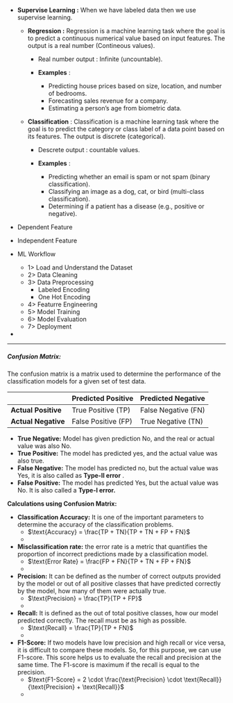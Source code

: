 * **Supervise Learning :** When we have labeled data then we use supervise learning.

  * **Regression :** Regression is a machine learning task where the goal is to predict a continuous numerical value based on input features. The output is a real number (Contineous values).

    * Real number output : Infinite (uncountable).
    * **Examples** :

      * Predicting house prices based on size, location, and number of bedrooms.
      * Forecasting sales revenue for a company.
      * Estimating a person’s age from biometric data.
  * **Classification** : Classification is a machine learning task where the goal is to predict the category or class label of a data point based on its features. The output is discrete (categorical).

    * Descrete output : countable values.
    * **Examples** :

      * Predicting whether an email is spam or not spam (binary classification).
      * Classifying an image as a dog, cat, or bird (multi-class classification).
      * Determining if a patient has a disease (e.g., positive or negative).
* Dependent Feature
* Independent Feature
* ML Workflow

  * 1> Load and Understand the Dataset
  * 2> Data Cleaning
  * 3> Data Preprocessing
    * Labeled Encoding
    * One Hot Encoding
  * 4> Featurre Engineering
  * 5> Model Training
  * 6> Model Evaluation
  * 7> Deployment
* 

---

##### **Confusion Matrix:**

The confusion matrix is a matrix used to determine the performance of the classification models for a given set of test data.

|                           | Predicted Positive  | Predicted Negative  |
| ------------------------- | ------------------- | ------------------- |
| **Actual Positive** | True Positive (TP)  | False Negative (FN) |
| **Actual Negative** | False Positive (FP) | True Negative (TN)  |

* **True Negative:** Model has given prediction No, and the real or actual value was also No.
* **True Positive:** The model has predicted yes, and the actual value was also true.
* **False Negative:** The model has predicted no, but the actual value was Yes, it is also called as  **Type-II error** .
* **False Positive:** The model has predicted Yes, but the actual value was No. It is also called a **Type-I error.**

**Calculations using Confusion Matrix:**

* **Classification Accuracy:** It is one of the important parameters to determine the accuracy of the classification problems.
  * $\text{Accuracy} = \frac{TP + TN}{TP + TN + FP + FN}$
  * 
* **Misclassification rate:** the error rate is a metric that quantifies the proportion of incorrect predictions made by a classification model.
  * $\text{Error Rate} = \frac{FP + FN}{TP + TN + FP + FN}$
  * 
* **Precision:** It can be defined as the number of correct outputs provided by the model or out of all positive classes that have predicted correctly by the model, how many of them were actually true.
  * $\text{Precision} = \frac{TP}{TP + FP}$
  * 
* **Recall:** It is defined as the out of total positive classes, how our model predicted correctly. The recall must be as high as possible.
  * $\text{Recall} = \frac{TP}{TP + FN}$
  * 
* **F1-Score:** If two models have low precision and high recall or vice versa, it is difficult to compare these models. So, for this purpose, we can use F1-score. This score helps us to evaluate the recall and precision at the same time. The F1-score is maximum if the recall is equal to the precision.
  * $\text{F1-Score} = 2 \cdot \frac{\text{Precision} \cdot \text{Recall}}{\text{Precision} + \text{Recall}}$
  *
